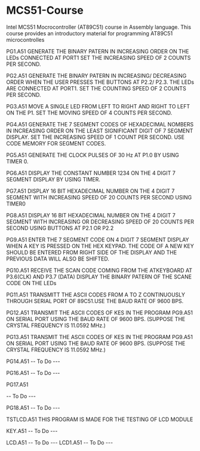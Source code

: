 # MCS51-Course
Intel MCS51 Mocrocontroller (AT89C51) course in Assembly language. This course provides an introductory material for programming AT89C51 microcontrolles 

PG1.A51
GENERATE THE BINARY PATERN IN INCREASING ORDER ON THE LEDs CONNECTED AT PORT1
SET THE INCREASING SPEED OF 2 COUNTS PER SECOND.

PG2.A51
GENERATE THE BINARY PATERN IN INCREASING/ DECREASING ORDER WHEN THE USER PRESSES
THE BUTTONS AT P2.2/ P2.3. THE LEDs ARE CONNECTED AT PORT1. SET THE COUNTING
SPEED OF 2 COUNTS PER SECOND.


PG3.A51
MOVE A SINGLE LED FROM LEFT TO RIGHT AND RIGHT TO LEFT ON THE P1. SET THE
MOVING SPEED OF 4 COUNTS PER SECOND.

PG4.A51
GENERATE THE 7 SEGMENT CODES OF HEXADECIMAL NOMBERS IN INCREASING ORDER ON THE
LEAST SIGNIFICANT DIGIT OF 7 SEGMENT DISPLAY. SET THE INCREASING SPEED OF 1
COUNT PER SECOND. USE CODE MEMORY FOR SEGMENT CODES.

PG5.A51
GENERATE THE CLOCK PULSES OF 30 Hz AT P1.0 BY USING TIMER 0.


PG6.A51
DISPLAY THE CONSTANT NUMBER 1234 ON THE 4 DIGIT 7 SEGMENT DISPLAY BY USING
TIMER.

PG7.A51
DISPLAY 16 BIT HEXADECIMAL NUMBER ON THE 4 DIGIT 7 SEGMENT WITH INCREASING
SPEED OF 20 COUNTS PER SECOND USING TIMER0

PG8.A51
DISPLAY 16 BIT HEXADECIMAL NUMBER ON THE 4 DIGIT 7 SEGMENT WITH INCREASING OR
DECREASING SPEED OF 20 COUNTS PER SECOND USING BUTTONS AT P2.1 OR P2.2


PG9.A51
ENTER THE 7 SEGMENT CODE ON 4 DIGIT 7 SEGMENT DISPLAY WHEN A KEY IS PRESSED
ON THE HEX KEYPAD. THE CODE OF A NEW KEY SHOULD BE ENTERED FROM RIGHT SIDE OF
THE DISPLAY AND THE PREVIOUS DATA WILL ALSO BE SHIFTED.

PG10.A51
RECEIVE THE SCAN CODE COMING FROM THE ATKEYBOARD AT P3.6(CLK) AND P3.7 (DATA)
DISPLAY THE BINARY PATERN OF THE SCANE CODE ON THE LEDs

PG11.A51
TRANSMITT THE ASCII CODES FROM A TO Z CONTINUOUSLY THROUGH SERIAL PORT OF
89C51.USE THE BAUD RATE OF 9600 BPS.


PG12.A51
TRANSMIT THE ASCII CODES OF KES IN THE PROGRAM PG9.A51 ON SERIAL PORT USING
THE BAUD RATE OF 9600 BPS. (SUPPOSE THE CRYSTAL FREQUENCY IS 11.0592 MHz.)


PG13.A51
TRANSMIT THE ASCII CODES OF KES IN THE PROGRAM PG9.A51 ON SERIAL PORT USING
THE BAUD RATE OF 9600 BPS. (SUPPOSE THE CRYSTAL FREQUENCY IS 11.0592 MHz.)

PG14.A51
-- To Do ---

PG16.A51
-- To Do ---

PG17.A51

-- To Do ---

PG18.A51
-- To Do ---

TSTLCD.A51
THIS PROGRAM IS MADE FOR THE TESTING OF LCD MODULE

KEY.A51
-- To Do ---

LCD.A51
-- To Do ---
LCD1.A51
-- To Do ---







